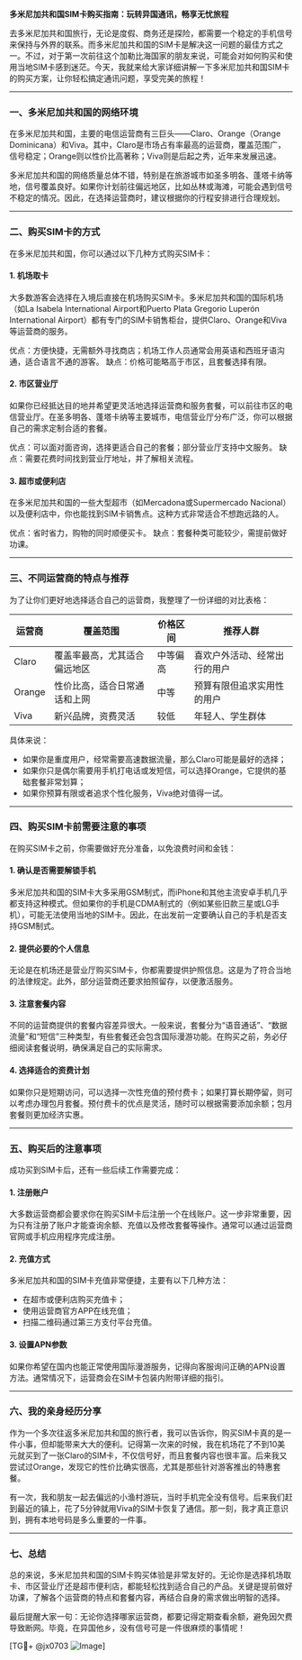 **多米尼加共和国SIM卡购买指南：玩转异国通讯，畅享无忧旅程**

去多米尼加共和国旅行，无论是度假、商务还是探险，都需要一个稳定的手机信号来保持与外界的联系。而多米尼加共和国的SIM卡是解决这一问题的最佳方式之一。不过，对于第一次前往这个加勒比海国家的朋友来说，可能会对如何购买和使用当地SIM卡感到迷茫。今天，我就来给大家详细讲解一下多米尼加共和国SIM卡的购买方案，让你轻松搞定通讯问题，享受完美的旅程！

---

### **一、多米尼加共和国的网络环境**
在多米尼加共和国，主要的电信运营商有三巨头——Claro、Orange（Orange Dominicana）和Viva。其中，Claro是市场占有率最高的运营商，覆盖范围广，信号稳定；Orange则以性价比高著称；Viva则是后起之秀，近年来发展迅速。

多米尼加共和国的网络质量总体不错，特别是在旅游城市如圣多明各、蓬塔卡纳等地，信号覆盖良好。如果你计划前往偏远地区，比如丛林或海滩，可能会遇到信号不稳定的情况。因此，在选择运营商时，建议根据你的行程安排进行合理规划。

---

### **二、购买SIM卡的方式**
在多米尼加共和国，你可以通过以下几种方式购买SIM卡：

#### **1. 机场取卡**
大多数游客会选择在入境后直接在机场购买SIM卡。多米尼加共和国的国际机场（如La Isabela International Airport和Puerto Plata Gregorio Luperón International Airport）都有专门的SIM卡销售柜台，提供Claro、Orange和Viva等运营商的服务。

优点：方便快捷，无需额外寻找商店；机场工作人员通常会用英语和西班牙语沟通，适合语言不通的游客。
缺点：价格可能略高于市区，且套餐选择有限。

#### **2. 市区营业厅**
如果你已经抵达目的地并希望更灵活地选择运营商和服务套餐，可以前往市区的电信营业厅。在圣多明各、蓬塔卡纳等主要城市，电信营业厅分布广泛，你可以根据自己的需求定制合适的套餐。

优点：可以面对面咨询，选择更适合自己的套餐；部分营业厅支持中文服务。
缺点：需要花费时间找到营业厅地址，并了解相关流程。

#### **3. 超市或便利店**
在多米尼加共和国的一些大型超市（如Mercadona或Supermercado Nacional）以及便利店中，你也能找到SIM卡销售点。这种方式非常适合不想跑远路的人。

优点：省时省力，购物的同时顺便买卡。
缺点：套餐种类可能较少，需提前做好功课。

---

### **三、不同运营商的特点与推荐**
为了让你们更好地选择适合自己的运营商，我整理了一份详细的对比表格：

| **运营商** | **覆盖范围** | **价格区间** | **推荐人群** |
|-------------|--------------|--------------|--------------|
| Claro       | 覆盖率最高，尤其适合偏远地区 | 中等偏高     | 喜欢户外活动、经常出行的用户 |
| Orange      | 性价比高，适合日常通话和上网 | 中等         | 预算有限但追求实用性的用户 |
| Viva        | 新兴品牌，资费灵活           | 较低         | 年轻人、学生群体 |

具体来说：
- 如果你是重度用户，经常需要高速数据流量，那么Claro可能是最好的选择；
- 如果你只是偶尔需要用手机打电话或发短信，可以选择Orange，它提供的基础套餐非常划算；
- 如果你预算有限或者追求个性化服务，Viva绝对值得一试。

---

### **四、购买SIM卡前需要注意的事项**
在购买SIM卡之前，你需要做好充分准备，以免浪费时间和金钱：

#### **1. 确认是否需要解锁手机**
多米尼加共和国的SIM卡大多采用GSM制式，而iPhone和其他主流安卓手机几乎都支持这种模式。但如果你的手机是CDMA制式的（例如某些旧款三星或LG手机），可能无法使用当地的SIM卡。因此，在出发前一定要确认自己的手机是否支持GSM制式。

#### **2. 提供必要的个人信息**
无论是在机场还是营业厅购买SIM卡，你都需要提供护照信息。这是为了符合当地的法律规定。此外，部分运营商还要求拍照留存，以便激活服务。

#### **3. 注意套餐内容**
不同的运营商提供的套餐内容差异很大。一般来说，套餐分为“语音通话”、“数据流量”和“短信”三种类型，有些套餐还会包含国际漫游功能。在购买之前，务必仔细阅读套餐说明，确保满足自己的实际需求。

#### **4. 选择适合的资费计划**
如果你只是短期访问，可以选择一次性充值的预付费卡；如果打算长期停留，则可以考虑办理包月套餐。预付费卡的优点是灵活，随时可以根据需要添加余额；包月套餐则更加经济实惠。

---

### **五、购买后的注意事项**
成功买到SIM卡后，还有一些后续工作需要完成：

#### **1. 注册账户**
大多数运营商都会要求你在购买SIM卡后注册一个在线账户。这一步非常重要，因为只有注册了账户才能查询余额、充值以及修改套餐等操作。通常可以通过运营商官网或手机应用程序完成注册。

#### **2. 充值方式**
多米尼加共和国的SIM卡充值非常便捷，主要有以下几种方法：
- 在超市或便利店购买充值卡；
- 使用运营商官方APP在线充值；
- 扫描二维码通过第三方支付平台充值。

#### **3. 设置APN参数**
如果你希望在国内也能正常使用国际漫游服务，记得向客服询问正确的APN设置方法。通常情况下，运营商会在SIM卡包装内附带详细的指引。

---

### **六、我的亲身经历分享**
作为一个多次往返多米尼加共和国的旅行者，我可以告诉你，购买SIM卡真的是一件小事，但却能带来大大的便利。记得第一次来的时候，我在机场花了不到10美元就买到了一张Claro的SIM卡，不仅信号好，而且套餐内容也很丰富。后来我又尝试过Orange，发现它的性价比确实很高，尤其是那些针对游客推出的特惠套餐。

有一次，我和朋友一起去偏远的小渔村游玩，当时手机完全没有信号。后来我们赶到最近的镇上，花了5分钟就用Viva的SIM卡恢复了通信。那一刻，我才真正意识到，拥有本地号码是多么重要的一件事。

---

### **七、总结**
总的来说，多米尼加共和国的SIM卡购买体验是非常友好的。无论你是选择机场取卡、市区营业厅还是超市便利店，都能轻松找到适合自己的产品。关键是提前做好功课，了解各个运营商的特点和套餐内容，再结合自身的需求做出明智的选择。

最后提醒大家一句：无论你选择哪家运营商，都要记得定期查看余额，避免因欠费导致断网。毕竟，在异国他乡，没有信号可是一件很麻烦的事情呢！

[TG💪+ @jx0703 ![Image](https://github.com/user-attachments/assets/dbca1d08-cadb-493c-b0ec-ad6f7a83f270)]